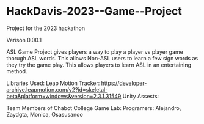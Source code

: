 # HackDavis-2023--Game--Project

Project for the 2023 hackathon

Verison 0.00.1 

ASL Game Project gives players a way to play a player vs player game thorugh ASL words. This allows Non-ASL users to learn a few sign words as they try the game play. This allows players to learn ASL in an entertaining method.


Libraries Used:
Leap Motion Tracker: https://developer-archive.leapmotion.com/v2?id=skeletal-beta&platform=windows&version=2.3.1.31549
Unity Assests: 

Team Members of Chabot College Game Lab: Programers: Alejandro, Zaydgta, Monica, Osasusanoo
